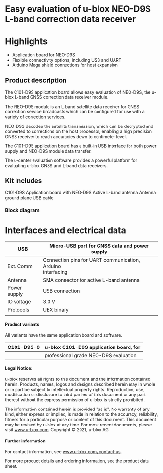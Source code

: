 # **Easy evaluation of u-blox NEO-D9S L-band correction data receiver**

# **Highlights**

- Application board for NEO-D9S
- Flexible connectivity options, including USB and UART
- Arduino Mega shield connections for host expansion

## **Product description**

The C101-D9S application board allows easy evaluation of NEO-D9S, the u-blox L-band GNSS correction data receiver module.

The NEO-D9S module is an L-band satellite data receiver for GNSS correction service broadcasts which can be configured for use with a variety of correction services.

NEO-D9S decodes the satellite transmission, which can be decrypted and converted to corrections on the host processor, enabling a high precision GNSS receiver to reach accuracies down to centimeter level.

The C101-D9S application board has a built-in USB interface for both power supply and NEO-D9S module data transfer.

The u-center evaluation software provides a powerful platform for evaluating u-blox GNSS and L-band data receivers.

## **Kit includes**

C101-D9S Application board with NEO-D9S Active L-band antenna Antenna ground plane USB cable



### **Block diagram**



# **Interfaces and electrical data**

| USB          | Micro-USB port for GNSS data and power supply                  |
|--------------|----------------------------------------------------------------|
| Ext. Comm.   | Connection pins for UART communication, Arduino<br>interfacing |
| Antenna      | SMA connector for active L-band antenna                        |
| Power supply | USB connection                                                 |
| IO voltage   | 3.3 V                                                          |
| Protocols    | UBX binary                                                     |
|              |                                                                |

#### **Product variants**

All variants have the same application board and software.

| C101-D9S-0 | u-blox C101-D9S application board, for |
|------------|----------------------------------------|
|            | professional grade NEO-D9S evaluation  |

#### **Legal Notice:**

u-blox reserves all rights to this document and the information contained herein. Products, names, logos and designs described herein may in whole or in part be subject to intellectual property rights. Reproduction, use, modification or disclosure to third parties of this document or any part thereof without the express permission of u-blox is strictly prohibited.

The information contained herein is provided "as is". No warranty of any kind, either express or implied, is made in relation to the accuracy, reliability, fitness for a particular purpose or content of this document. This document may be revised by u-blox at any time. For most recent documents, please visit www.u-blox.com. Copyright © 2021, u-blox AG

#### **Further information**

For contact information, see www.u-blox.com / contact-us.

For more product details and ordering information, see the product data sheet.

